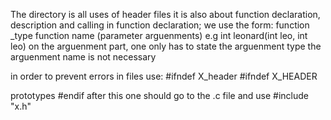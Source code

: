 The directory is all uses of header files
it is also about function declaration, description and calling
in function declaration;
we use the form:
function _type function name (parameter arguenments)
e.g
int leonard(int leo, int leo)
on the arguenment part, one only has to state the arguenment type
the arguenment name is not necessary

in order to prevent errors in files use:
#ifndef X_header
#ifndef X_HEADER

prototypes
#endif
after this one should go to the .c file and use #include "x.h"
